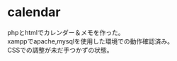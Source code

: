 # calendar
phpとhtmlでカレンダー＆メモを作った。<br>
xamppでapache,mysqlを使用した環境での動作確認済み。<br>
CSSでの調整が未だ手つかずの状態。<br>
